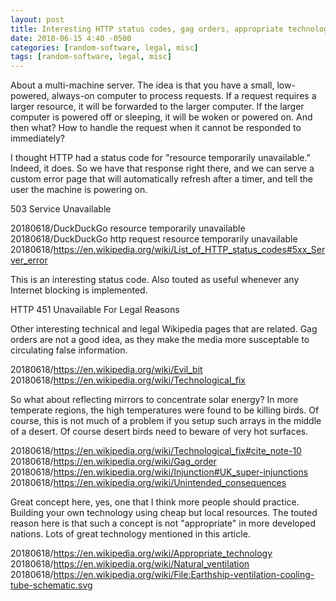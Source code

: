 ```yaml
---
layout: post
title: Interesting HTTP status codes, gag orders, appropriate technology
date: 2018-06-15 4:40 -0500
categories: [random-software, legal, misc]
tags: [random-software, legal, misc]
---
```


About a multi-machine server.  The idea is that you have a small,
low-powered, always-on computer to process requests.  If a request
requires a larger resource, it will be forwarded to the larger
computer.  If the larger computer is powered off or sleeping, it will
be woken or powered on.  And then what?  How to handle the request
when it cannot be responded to immediately?

I thought HTTP had a status code for "resource temporarily
unavailable."  Indeed, it does.  So we have that response right there,
and we can serve a custom error page that will automatically refresh
after a timer, and tell the user the machine is powering on.

503 Service Unavailable

20180618/DuckDuckGo resource temporarily unavailable  
20180618/DuckDuckGo http request resource temporarily unavailable  
20180618/https://en.wikipedia.org/wiki/List_of_HTTP_status_codes#5xx_Server_error

This is an interesting status code.  Also touted as useful whenever
any Internet blocking is implemented.

HTTP 451 Unavailable For Legal Reasons

Other interesting technical and legal Wikipedia pages that are
related.  Gag orders are not a good idea, as they make the media more
susceptable to circulating false information.

20180618/https://en.wikipedia.org/wiki/Evil_bit  
20180618/https://en.wikipedia.org/wiki/Technological_fix

So what about reflecting mirrors to concentrate solar energy?  In more
temperate regions, the high temperatures were found to be killing
birds.  Of course, this is not much of a problem if you setup such
arrays in the middle of a desert.  Of course desert birds need to
beware of very hot surfaces.

20180618/https://en.wikipedia.org/wiki/Technological_fix#cite_note-10  
20180618/https://en.wikipedia.org/wiki/Gag_order  
20180618/https://en.wikipedia.org/wiki/Injunction#UK_super-injunctions  
20180618/https://en.wikipedia.org/wiki/Unintended_consequences

Great concept here, yes, one that I think more people should practice.
Building your own technology using cheap but local resources.  The
touted reason here is that such a concept is not "appropriate" in more
developed nations.  Lots of great technology mentioned in this
article.

20180618/https://en.wikipedia.org/wiki/Appropriate_technology  
20180618/https://en.wikipedia.org/wiki/Natural_ventilation  
20180618/https://en.wikipedia.org/wiki/File:Earthship-ventilation-cooling-tube-schematic.svg
